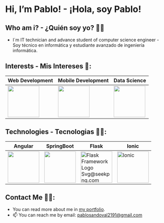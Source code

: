 # Hi, I’m Pablo! - ¡Hola, soy Pablo!
## Who am i? - ¿Quién soy yo? 👨‍🎓
- I´m IT technician and advance student of computer science engineer - Soy técnico en informática y estudiante avanzado de ingeniería informática.
## Interests - Mis Intereses 👀:
Web Development | Mobile Development | Data Science | 
--- | --- | --- | 
<img src="https://cdn-icons-png.flaticon.com/512/8743/8743996.png" width="100" height="100" /> |<img src="https://cdn-icons-png.flaticon.com/512/3371/3371557.png" width="100" height="100" /> | <img src="https://cdn-icons-png.flaticon.com/512/9304/9304571.png" width="100" height="100" /> |

## Technologies - Tecnologias 🐱‍💻:
Angular | SpringBoot | Flask | Ionic |
--- | --- | --- | --- | 
<img src="https://angular.io/assets/images/logos/angular/angular.svg" width="100" height="100" /> |<img src="https://spring.io/img/spring.svg" width="100" height="100" /> |  <img src="https://www.seekpng.com/png/detail/875-8753366_flask-framework-logo-svg.png" alt="Flask Framework Logo Svg@seekpng.com" width="100" height="100"> |<img src="https://static-00.iconduck.com/assets.00/file-type-ionic-icon-2048x2048-q5lewnnz.png" alt="Ionic" width="100" height="100"> |


## Contact Me 🐱‍🏍:
- You can read more about me in [my portfolio](https://pablo-portfolio-ruby.vercel.app/).
- 📫 You can reach me by email: pablosandoval2191@gmail.com 


<!---
SPablo2191/SPablo2191 is a ✨ special ✨ repository because its `README.md` (this file) appears on your GitHub profile.
You can click the Preview link to take a look at your changes.
--->
